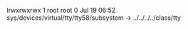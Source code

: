 lrwxrwxrwx 1 root root 0 Jul 19 06:52 sys/devices/virtual/tty/tty58/subsystem -> ../../../../class/tty
